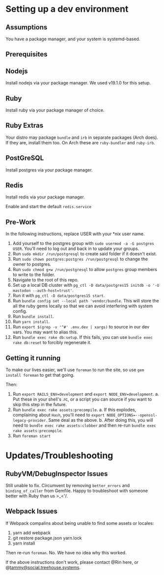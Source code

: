# Setting up a dev environment

## Assumptions

You have a package manager, and your system is systemd-based.

## Prerequisites

## Nodejs

Install nodejs via your package manager. We used v19.1.0 for this setup.

## Ruby

Install ruby via your package manager of choice.

## Ruby Extras

Your distro may package `bundle` and `irb` in separate packages (Arch does). If they are, install them too.
On Arch these are `ruby-bundler` and `ruby-irb`.

## PostGreSQL

Install postgres via your package manager.

## Redis

Install redis via your package manager.

Enable and start the default `redis.service`

## Pre-Work

In the following instructions, replace USER with your *nix user name.

1. Add yourself to the postgres group with `sudo usermod -a -G postgres USER`. You'll need to log out and back in to
update your groups.
2. Run `sudo mkdir /run/postgresql` to create said folder if it doesn't exist.
3. Run `sudo chown postgres:postgres /run/postgresql` to change the owner to postgres.
4. Run `sudo chmod g+w /run/postgresql` to allow `postgres` group members to write to the folder.
1. Navigate to the root of this repo.
2. Set up a local DB cluster with `pg_ctl -D data/postgres15 initdb -o '-U mastodon --auth-host=trust'`.
3. Run it with `pg_ctl -D data/postgres15 start`.
4. Run `bundle config set --local path 'vendor/bundle`. This will store the all the ruby gems locally so that we can
avoid interfering with system config.
5. Run `bundle install`.
6. Run `yarn install`.
1. Run `export $(grep -v '^#' .env.dev | xargs)` to source in our dev vars. You may want to alias this.
7. Run `bundle exec rake db:setup`. If this fails, you can use `bundle exec rake db:reset` to forcibly regenerate it.

## Getting it running

To make our lives easier, we'll use `foreman` to run the site, so use `gem install foreman` to get that going.

Then:
1. Run `export RAILS_ENV=development` and `export NODE_ENV=development`.
  a. Put these in your shell's .rc, or a script you can source if you want to skip this step in the future.
2. Run `bundle exec rake assets:precompile`.
  a. If this explodes, complaining about `Hash`, you'll need to `export NODE_OPTIONS=--openssl-legacy-provider`. Same
     deal as the above.
  b. After doing this, you will need to `bundle exec rake assets:clobber` and then re-run
  `bundle exec rake assets:precompile`.
3. Run `foreman start`


# Updates/Troubleshooting

## RubyVM/DebugInspector Issues

Still unable to fix. Circumvent by removing `better_errors` and `binding_of_caller` from Gemfile.
Happy to troubleshoot with someone better with Ruby than us >_<'/.

## Webpack Issues
If Webpack compalins about being unable to find some assets or locales:

1. yarn add webpack
2. git restore package.json yarn.lock
3. yarn install

Then re-run `foreman`. No. We have no idea why this worked.

If the above instructions don't work, please contact @Rin here, or @tammy@social.treehouse.systems.
